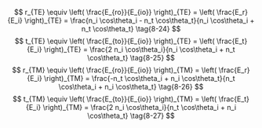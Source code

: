 $$
    r_{TE} \equiv \left( \frac{E_{ro}}{E_{io}} \right)_{TE} = \left( \frac{E_r}{E_i} \right)_{TE} = \frac{n_i \cos\theta_i - n_t \cos\theta_t}{n_i \cos\theta_i + n_t \cos\theta_t}
    \tag{8-24}
$$$$
    t_{TE} \equiv \left( \frac{E_{to}}{E_{io}} \right)_{TE} = \left( \frac{E_t}{E_i} \right)_{TE} = \frac{2 n_i \cos\theta_i}{n_i \cos\theta_i + n_t \cos\theta_t}
    \tag{8-25}
$$$$
    r_{TM} \equiv \left( \frac{E_{ro}}{E_{io}} \right)_{TM} = \left( \frac{E_r}{E_i} \right)_{TM} = \frac{-n_t \cos\theta_i + n_i \cos\theta_t}{n_t \cos\theta_i + n_i \cos\theta_t}
    \tag{8-26}
$$$$
    t_{TM} \equiv \left( \frac{E_{to}}{E_{io}} \right)_{TM} = \left( \frac{E_t}{E_i} \right)_{TM} = \frac{2 n_i \cos\theta_i}{n_t \cos\theta_i + n_i \cos\theta_t}
    \tag{8-27}
$$
